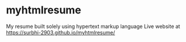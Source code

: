 # myhtmlresume
My resume built solely using hypertext markup language
Live website at https://surbhi-2903.github.io/myhtmlresume/
